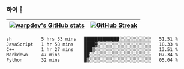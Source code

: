 
### 하이 👋
[![warpdev's GitHub stats](https://github-readme-stats.vercel.app/api?username=warpdev&show_icons=true&theme=vue-dark)](#) |[![GitHub Streak](https://github-readme-streak-stats.herokuapp.com/?user=warpdev&theme=dark)](#)
--- | --- |
<!--START_SECTION:waka-->
```text
sh           5 hrs 33 mins   █████████████░░░░░░░░░░░░   51.51 % 
JavaScript   1 hr 58 mins    ████▓░░░░░░░░░░░░░░░░░░░░   18.33 % 
C++          1 hr 27 mins    ███▒░░░░░░░░░░░░░░░░░░░░░   13.51 % 
Markdown     47 mins         ██░░░░░░░░░░░░░░░░░░░░░░░   07.34 % 
Python       32 mins         █▒░░░░░░░░░░░░░░░░░░░░░░░   05.04 % 
```
<!--END_SECTION:waka-->

<!--
**warpdev/warpdev** is a ✨ _special_ ✨ repository because its `README.md` (this file) appears on your GitHub profile.

Here are some ideas to get you started:

- 🔭 I’m currently working on ...
- 🌱 I’m currently learning ...
- 👯 I’m looking to collaborate on ...
- 🤔 I’m looking for help with ...
- 💬 Ask me about ...
- 📫 How to reach me: ...
- 😄 Pronouns: ...
- ⚡ Fun fact: ...
-->
